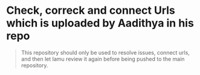 # Check, correck and connect Urls which is uploaded by Aadithya in his repo
> This repository should only be used to resolve issues, connect urls, and then let Iamu review it again before being pushed to the main repository.
